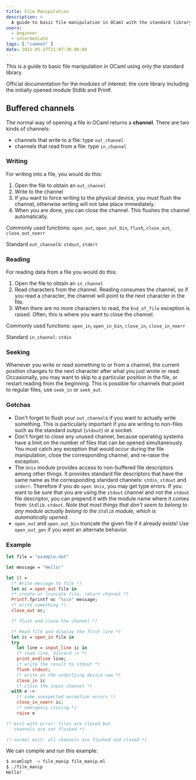 ```yaml
---
title: File Manipulation
description: >
  A guide to basic file manipulation in OCaml with the standard library
users:
  - beginner
  - intermediate
tags: [ "common" ]
date: 2021-05-27T21:07:30-00:00
---
```


This is a guide to basic file manipulation in OCaml using only the
standard library.

<!-- TODO: links to new API locations -->
Official documentation for the modules of interest:
the core library including the initially opened module Stdlib and Printf.

## Buffered channels
The normal way of opening a file in OCaml returns a **channel**. There
are two kinds of channels:

* channels that write to a file: type `out_channel`
* channels that read from a file: type `in_channel`

###  Writing
For writing into a file, you would do this:

1. Open the file to obtain an `out_channel`
1. Write to the channel
1. If you want to force writing to the physical device, you must flush
 the channel, otherwise writing will not take place immediately.
1. When you are done, you can close the channel. This flushes the
 channel automatically.

Commonly used functions: `open_out`, `open_out_bin`, `flush`,
`close_out`, `close_out_noerr`

Standard `out_channel`s: `stdout`, `stderr`

###  Reading
For reading data from a file you would do this:

1. Open the file to obtain an `in_channel`
1. Read characters from the channel. Reading consumes the channel, so
 if you read a character, the channel will point to the next
 character in the file.
1. When there are no more characters to read, the `End_of_file`
 exception is raised. Often, this is where you want to close the
 channel.

Commonly used functions: `open_in`, `open_in_bin`, `close_in`,
`close_in_noerr`

Standard `in_channel`: `stdin`

###  Seeking
Whenever you write or read something to or from a channel, the current
position changes to the next character after what you just wrote or
read. Occasionally, you may want to skip to a particular position in the
file, or restart reading from the beginning. This is possible for
channels that point to regular files, use `seek_in` or `seek_out`.

###  Gotchas
* Don't forget to flush your `out_channel`s if you want to actually
 write something. This is particularly important if you are writing
 to non-files such as the standard output (`stdout`) or a socket.
* Don't forget to close any unused channel, because operating systems
 have a limit on the number of files that can be opened
 simultaneously. You must catch any exception that would occur during
 the file manipulation, close the corresponding channel, and re-raise
 the exception.
* The `Unix` module provides access to non-buffered file descriptors
 among other things. It provides standard file descriptors that have
 the same name as the corresponding standard channels: `stdin`,
 `stdout` and `stderr`. Therefore if you do `open Unix`, you may get
 type errors. If you want to be sure that you are using the `stdout`
 channel and not the `stdout` file descriptor, you can prepend it
 with the module name where it comes from: `Stdlib.stdout`. *Note
 that most things that don't seem to belong to any module actually
 belong to the `Stdlib` module, which is automatically opened.*
* `open_out` and `open_out_bin` truncate the given file if it already
 exists! Use `open_out_gen` if you want an alternate behavior.

###  Example

<!-- $MDX file=examples/file_manip.ml -->
```ocaml
let file = "example.dat"

let message = "Hello!"

let () =
  (* Write message to file *)
  let oc = open_out file in
  (* create or truncate file, return channel *)
  Printf.fprintf oc "%s\n" message;
  (* write something *)
  close_out oc;

  (* flush and close the channel *)

  (* Read file and display the first line *)
  let ic = open_in file in
  try
    let line = input_line ic in
    (* read line, discard \n *)
    print_endline line;
    (* write the result to stdout *)
    flush stdout;
    (* write on the underlying device now *)
    close_in ic
    (* close the input channel *)
  with e ->
    (* some unexpected exception occurs *)
    close_in_noerr ic;
    (* emergency closing *)
    raise e

(* exit with error: files are closed but
   channels are not flushed *)

(* normal exit: all channels are flushed and closed *)
```

We can compile and run this example: 

<!-- $MDX dir=examples -->
```sh
$ ocamlopt -o file_manip file_manip.ml
$ ./file_manip
Hello!
```
